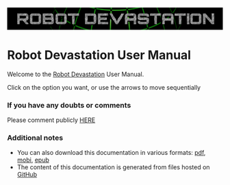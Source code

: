 [![Robot Devastation Logo](../assets/robotDevastation-800x82.png)](http://asrob-uc3m.github.io/workgroups/2017-05-28-robot-devastation.html)

# Robot Devastation User Manual

Welcome to the [Robot Devastation](http://asrob-uc3m.github.io/workgroups/2017-05-28-robot-devastation.html) User Manual.

Click on the option you want, or use the arrows to move sequentially

### If you have any doubts or comments

Please comment publicly [HERE](https://github.com/asrob-uc3m/robotDevastation-user-manual/issues/new)

### Additional notes

* You can also download this documentation in various formats: [pdf](https://legacy.gitbook.com/download/pdf/book/asrob-uc3m/robotDevastation-user-manual?lang=en), [mobi](https://legacy.gitbook.com/download/mobi/book/asrob-uc3m/robotDevastation-user-manual?lang=en), [epub](https://legacy.gitbook.com/download/epub/book/asrob-uc3m/robotDevastation-user-manual?lang=en)
* The content of this documentation is generated from files hosted on [GitHub](https://github.com/asrob-uc3m/robotDevastation-user-manual)

